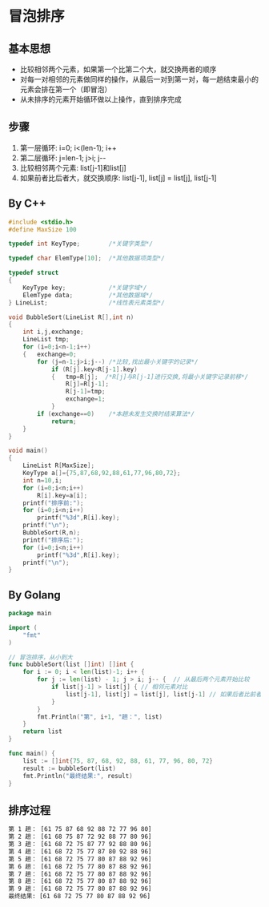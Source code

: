 # 冒泡排序

## 基本思想

- 比较相邻两个元素，如果第一个比第二个大，就交换两者的顺序
- 对每一对相邻的元素做同样的操作，从最后一对到第一对，每一趟结束最小的元素会排在第一个（即冒泡）
- 从未排序的元素开始循环做以上操作，直到排序完成

## 步骤

1. 第一层循环: i=0; i<(len-1); i++
2. 第二层循环: j=len-1; j>i; j--
3. 比较相邻两个元素: list[j-1]和list[j]
4. 如果前者比后者大，就交换顺序: list[j-1], list[j] = list[j], list[j-1]

## By C++
```c
#include <stdio.h>
#define MaxSize 100

typedef int KeyType;		/*关键字类型*/

typedef char ElemType[10];	/*其他数据项类型*/

typedef struct 
{	
	KeyType key;   			/*关键字域*/
	ElemType data; 			/*其他数据域*/
} LineList;					/*线性表元素类型*/

void BubbleSort(LineList R[],int n)
{
	int i,j,exchange;
	LineList tmp;
	for (i=0;i<n-1;i++) 
	{	exchange=0;
		for (j=n-1;j>i;j--)	/*比较,找出最小关键字的记录*/
			if (R[j].key<R[j-1].key)   	
			{	tmp=R[j];  /*R[j]与R[j-1]进行交换,将最小关键字记录前移*/
				R[j]=R[j-1];
				R[j-1]=tmp;
				exchange=1;
			}
		if (exchange==0) 	/*本趟未发生交换时结束算法*/
			return;
	}
}

void main()
{
	LineList R[MaxSize];
	KeyType a[]={75,87,68,92,88,61,77,96,80,72};
	int n=10,i;
	for (i=0;i<n;i++)
		R[i].key=a[i];
	printf("排序前:");
	for (i=0;i<n;i++)
		printf("%3d",R[i].key);
	printf("\n");
	BubbleSort(R,n);
	printf("排序后:");
	for (i=0;i<n;i++)
		printf("%3d",R[i].key);
	printf("\n");
}
```

## By Golang

```go
package main

import (
	"fmt"
)

// 冒泡排序，从小到大
func bubbleSort(list []int) []int {
	for i := 0; i < len(list)-1; i++ {  
		for j := len(list) - 1; j > i; j-- {  // 从最后两个元素开始比较
			if list[j-1] > list[j] { // 相邻元素对比
				list[j-1], list[j] = list[j], list[j-1] // 如果后者比前者小，就交互位置
			}
		}
		fmt.Println("第", i+1, "趟：", list)
	}
	return list
}

func main() {
	list := []int{75, 87, 68, 92, 88, 61, 77, 96, 80, 72}
	result := bubbleSort(list)
	fmt.Println("最终结果:", result)
}
```

## 排序过程

```bash
第 1 趟： [61 75 87 68 92 88 72 77 96 80]
第 2 趟： [61 68 75 87 72 92 88 77 80 96]
第 3 趟： [61 68 72 75 87 77 92 88 80 96]
第 4 趟： [61 68 72 75 77 87 80 92 88 96]
第 5 趟： [61 68 72 75 77 80 87 88 92 96]
第 6 趟： [61 68 72 75 77 80 87 88 92 96]
第 7 趟： [61 68 72 75 77 80 87 88 92 96]
第 8 趟： [61 68 72 75 77 80 87 88 92 96]
第 9 趟： [61 68 72 75 77 80 87 88 92 96]
最终结果: [61 68 72 75 77 80 87 88 92 96]
```
